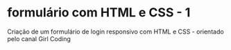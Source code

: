 # formulário com HTML e CSS - 1
 Criação de um formulário de login responsivo com HTML e CSS - orientado pelo canal Girl Coding

